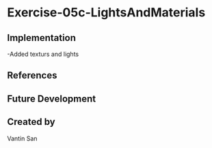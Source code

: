 # Exercise-05c-LightsAndMaterials


## Implementation
-Added texturs and lights
## References

## Future Development

## Created by
Vantin San
